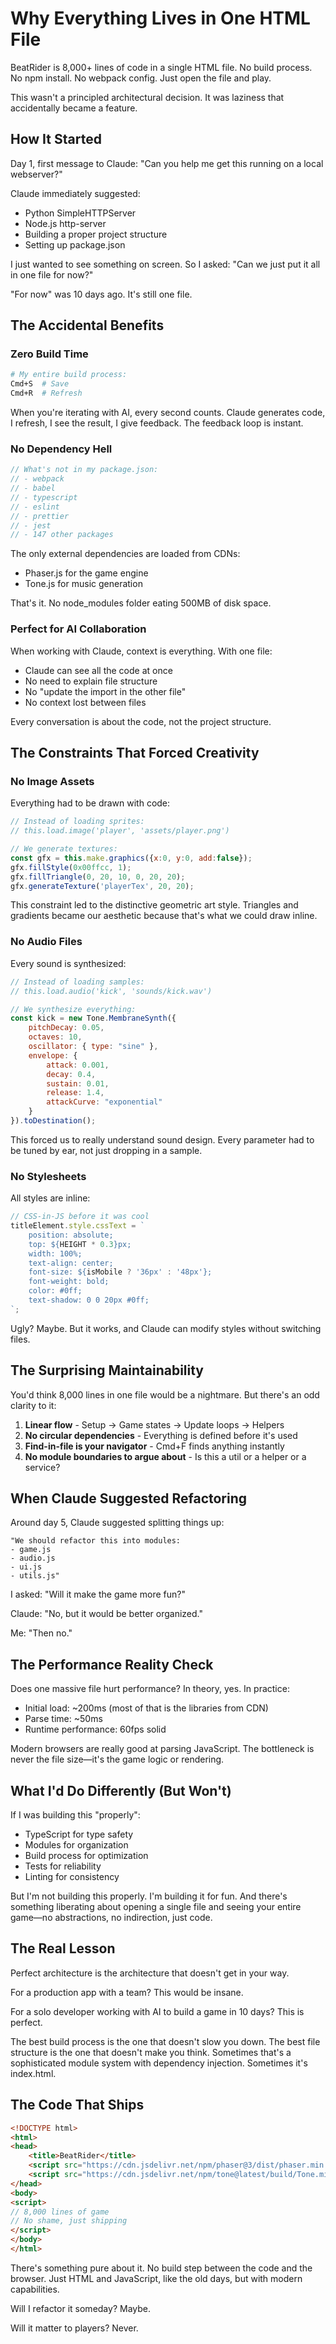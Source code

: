 # Why Everything Lives in One HTML File

BeatRider is 8,000+ lines of code in a single HTML file. No build process. No npm install. No webpack config. Just open the file and play.

This wasn't a principled architectural decision. It was laziness that accidentally became a feature.

## How It Started

Day 1, first message to Claude: "Can you help me get this running on a local webserver?"

Claude immediately suggested:
- Python SimpleHTTPServer
- Node.js http-server
- Building a proper project structure
- Setting up package.json

I just wanted to see something on screen. So I asked: "Can we just put it all in one file for now?"

"For now" was 10 days ago. It's still one file.

## The Accidental Benefits

### Zero Build Time
```bash
# My entire build process:
Cmd+S  # Save
Cmd+R  # Refresh
```

When you're iterating with AI, every second counts. Claude generates code, I refresh, I see the result, I give feedback. The feedback loop is instant.

### No Dependency Hell
```javascript
// What's not in my package.json:
// - webpack
// - babel  
// - typescript
// - eslint
// - prettier
// - jest
// - 147 other packages
```

The only external dependencies are loaded from CDNs:
- Phaser.js for the game engine
- Tone.js for music generation

That's it. No node_modules folder eating 500MB of disk space.

### Perfect for AI Collaboration

When working with Claude, context is everything. With one file:
- Claude can see all the code at once
- No need to explain file structure
- No "update the import in the other file"
- No context lost between files

Every conversation is about the code, not the project structure.

## The Constraints That Forced Creativity

### No Image Assets
Everything had to be drawn with code:

```javascript
// Instead of loading sprites:
// this.load.image('player', 'assets/player.png')

// We generate textures:
const gfx = this.make.graphics({x:0, y:0, add:false});
gfx.fillStyle(0x00ffcc, 1);
gfx.fillTriangle(0, 20, 10, 0, 20, 20);
gfx.generateTexture('playerTex', 20, 20);
```

This constraint led to the distinctive geometric art style. Triangles and gradients became our aesthetic because that's what we could draw inline.

### No Audio Files
Every sound is synthesized:

```javascript
// Instead of loading samples:
// this.load.audio('kick', 'sounds/kick.wav')

// We synthesize everything:
const kick = new Tone.MembraneSynth({
    pitchDecay: 0.05,
    octaves: 10,
    oscillator: { type: "sine" },
    envelope: {
        attack: 0.001,
        decay: 0.4,
        sustain: 0.01,
        release: 1.4,
        attackCurve: "exponential"
    }
}).toDestination();
```

This forced us to really understand sound design. Every parameter had to be tuned by ear, not just dropping in a sample.

### No Stylesheets
All styles are inline:

```javascript
// CSS-in-JS before it was cool
titleElement.style.cssText = `
    position: absolute;
    top: ${HEIGHT * 0.3}px;
    width: 100%;
    text-align: center;
    font-size: ${isMobile ? '36px' : '48px'};
    font-weight: bold;
    color: #0ff;
    text-shadow: 0 0 20px #0ff;
`;
```

Ugly? Maybe. But it works, and Claude can modify styles without switching files.

## The Surprising Maintainability

You'd think 8,000 lines in one file would be a nightmare. But there's an odd clarity to it:

1. **Linear flow** - Setup → Game states → Update loops → Helpers
2. **No circular dependencies** - Everything is defined before it's used
3. **Find-in-file is your navigator** - Cmd+F finds anything instantly
4. **No module boundaries to argue about** - Is this a util or a helper or a service?

## When Claude Suggested Refactoring

Around day 5, Claude suggested splitting things up:

```
"We should refactor this into modules:
- game.js
- audio.js  
- ui.js
- utils.js"
```

I asked: "Will it make the game more fun?"

Claude: "No, but it would be better organized."

Me: "Then no."

## The Performance Reality Check

Does one massive file hurt performance? In theory, yes. In practice:

- Initial load: ~200ms (most of that is the libraries from CDN)
- Parse time: ~50ms
- Runtime performance: 60fps solid

Modern browsers are really good at parsing JavaScript. The bottleneck is never the file size—it's the game logic or rendering.

## What I'd Do Differently (But Won't)

If I was building this "properly":
- TypeScript for type safety
- Modules for organization  
- Build process for optimization
- Tests for reliability
- Linting for consistency

But I'm not building this properly. I'm building it for fun. And there's something liberating about opening a single file and seeing your entire game—no abstractions, no indirection, just code.

## The Real Lesson

Perfect architecture is the architecture that doesn't get in your way.

For a production app with a team? This would be insane.

For a solo developer working with AI to build a game in 10 days? This is perfect.

The best build process is the one that doesn't slow you down. The best file structure is the one that doesn't make you think. Sometimes that's a sophisticated module system with dependency injection. Sometimes it's index.html.

## The Code That Ships

```html
<!DOCTYPE html>
<html>
<head>
    <title>BeatRider</title>
    <script src="https://cdn.jsdelivr.net/npm/phaser@3/dist/phaser.min.js"></script>
    <script src="https://cdn.jsdelivr.net/npm/tone@latest/build/Tone.min.js"></script>
</head>
<body>
<script>
// 8,000 lines of game
// No shame, just shipping
</script>
</body>
</html>
```

There's something pure about it. No build step between the code and the browser. Just HTML and JavaScript, like the old days, but with modern capabilities.

Will I refactor it someday? Maybe.

Will it matter to players? Never.